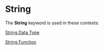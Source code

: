 
# String <keyword>

The  **String** keyword is used in these contexts:

 [String Data Type](1c16e27a-ea31-cdbd-adbf-c9a7c81cc81c.md)

 [String Function](d6c5c054-21b9-f777-acae-ac31710ba5c5.md)

